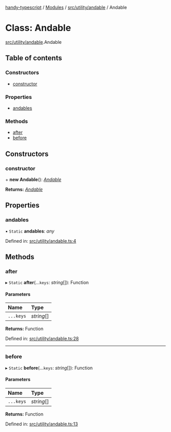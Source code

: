 [handy-typescript](../README.md) / [Modules](../modules.md) / [src/utility/andable](../modules/src_utility_andable.md) / Andable

# Class: Andable

[src/utility/andable](../modules/src_utility_andable.md).Andable

## Table of contents

### Constructors

- [constructor](src_utility_andable.andable.md#constructor)

### Properties

- [andables](src_utility_andable.andable.md#andables)

### Methods

- [after](src_utility_andable.andable.md#after)
- [before](src_utility_andable.andable.md#before)

## Constructors

### constructor

\+ **new Andable**(): [*Andable*](src_utility_andable.andable.md)

**Returns:** [*Andable*](src_utility_andable.andable.md)

## Properties

### andables

▪ `Static` **andables**: *any*

Defined in: [src/utility/andable.ts:4](https://github.com/robbiemu/handy-typescript/blob/02d2b30/src/utility/andable.ts#L4)

## Methods

### after

▸ `Static` **after**(...`keys`: *string*[]): Function

#### Parameters

| Name | Type |
| :------ | :------ |
| `...keys` | *string*[] |

**Returns:** Function

Defined in: [src/utility/andable.ts:28](https://github.com/robbiemu/handy-typescript/blob/02d2b30/src/utility/andable.ts#L28)

___

### before

▸ `Static` **before**(...`keys`: *string*[]): Function

#### Parameters

| Name | Type |
| :------ | :------ |
| `...keys` | *string*[] |

**Returns:** Function

Defined in: [src/utility/andable.ts:13](https://github.com/robbiemu/handy-typescript/blob/02d2b30/src/utility/andable.ts#L13)
